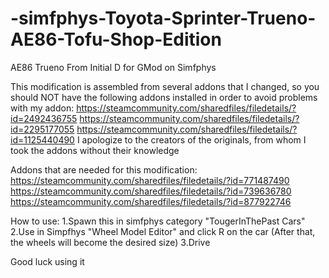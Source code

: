 # -simfphys-Toyota-Sprinter-Trueno-AE86-Tofu-Shop-Edition
AE86 Trueno From Initial D for GMod on Simfphys

This modification is assembled from several addons that I changed, so you should NOT have the following addons installed in order to avoid problems with my addon:
https://steamcommunity.com/sharedfiles/filedetails/?id=2492436755
https://steamcommunity.com/sharedfiles/filedetails/?id=2295177055
https://steamcommunity.com/sharedfiles/filedetails/?id=1125440490
I apologize to the creators of the originals, from whom I took the addons without their knowledge

Addons that are needed for this modification:
https://steamcommunity.com/sharedfiles/filedetails/?id=771487490
https://steamcommunity.com/sharedfiles/filedetails/?id=739636780
https://steamcommunity.com/sharedfiles/filedetails/?id=877922746

How to use:
1.Spawn this in simfphys category "TougerInThePast Cars"
2.Use in Simpfhys "Wheel Model Editor" and click R on the car (After that, the wheels will become the desired size)
3.Drive

Good luck using it
